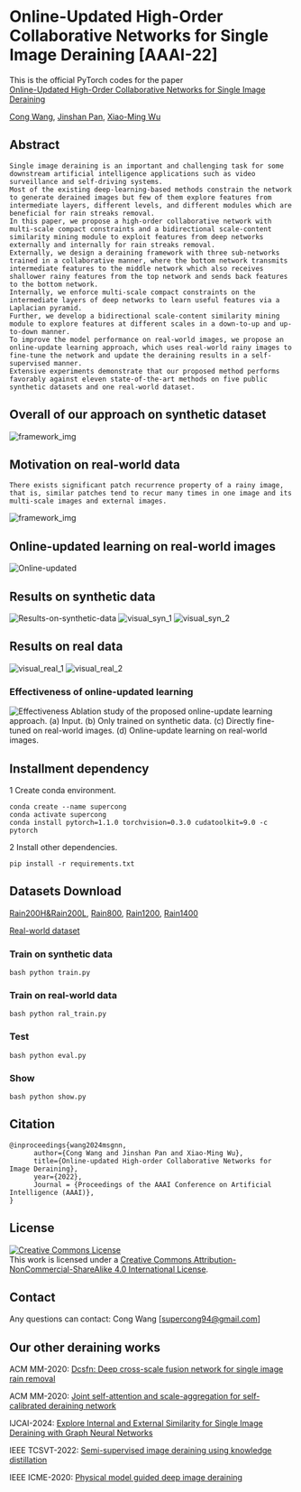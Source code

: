 # Online-Updated High-Order Collaborative Networks for Single Image Deraining [AAAI-22]

This is the official PyTorch codes for the paper  
[Online-Updated High-Order Collaborative Networks for Single Image Deraining](https://ojs.aaai.org/index.php/AAAI/article/view/20140)

[Cong Wang](https://scholar.google.com/citations?user=0DrHHRwAAAAJ&hl=zh-CN), [Jinshan Pan](https://jspan.github.io/), [Xiao-Ming Wu](https://www4.comp.polyu.edu.hk/~csxmwu/)

## Abstract
```
Single image deraining is an important and challenging task for some downstream artificial intelligence applications such as video surveillance and self-driving systems.
Most of the existing deep-learning-based methods constrain the network to generate derained images but few of them explore features from intermediate layers, different levels, and different modules which are beneficial for rain streaks removal.
In this paper, we propose a high-order collaborative network with multi-scale compact constraints and a bidirectional scale-content similarity mining module to exploit features from deep networks externally and internally for rain streaks removal.
Externally, we design a deraining framework with three sub-networks trained in a collaborative manner, where the bottom network transmits intermediate features to the middle network which also receives shallower rainy features from the top network and sends back features to the bottom network.
Internally, we enforce multi-scale compact constraints on the intermediate layers of deep networks to learn useful features via a Laplacian pyramid.
Further, we develop a bidirectional scale-content similarity mining module to explore features at different scales in a down-to-up and up-to-down manner.
To improve the model performance on real-world images, we propose an online-update learning approach, which uses real-world rainy images to fine-tune the network and update the deraining results in a self-supervised manner.
Extensive experiments demonstrate that our proposed method performs favorably against eleven state-of-the-art methods on five public synthetic datasets and one real-world dataset.
```

## Overall of our approach on synthetic dataset

![framework_img](figs/overall.png)


## Motivation on real-world data
```
There exists significant patch recurrence property of a rainy image, that is, similar patches tend to recur many times in one image and its multi-scale images and external images.
```
![framework_img](figs/motivation.png)


## Online-updated learning on real-world images
![Online-updated](figs/online_update.png)

## Results on synthetic data
![Results-on-synthetic-data](figs/table.png)
![visual_syn_1](figs/visual_syn_1.png)
![visual_syn_2](figs/visual_syn_2.png)

## Results on real data
![visual_real_1](figs/visual_real_1.png)
![visual_real_2](figs/visual_real_2.png)

### Effectiveness of online-updated learning
![Effectiveness](figs/results_online.png)
Ablation study of the proposed online-update learning approach. (a) Input. (b) Only trained on synthetic data. (c) Directly fine-tuned on real-world  images. (d) Online-update learning on real-world images.

## Installment dependency

1 Create conda environment.
```
conda create --name supercong
conda activate supercong
conda install pytorch=1.1.0 torchvision=0.3.0 cudatoolkit=9.0 -c pytorch
```
2 Install other dependencies.
```
pip install -r requirements.txt
```

## Datasets Download

[Rain200H\&Rain200L](https://www.icst.pku.edu.cn/struct/Projects/joint_rain_removal.html), [Rain800](https://github.com/hezhangsprinter/ID-CGAN), [Rain1200](https://github.com/hezhangsprinter/DID-MDN), [Rain1400](https://xueyangfu.github.io/projects/cvpr2017.html)

[Real-world dataset](https://drive.google.com/drive/folders/1KfEmQbEtGujk_4j4bmfs5Z9ffN6kwEAZ?usp=sharing)

### Train on synthetic data 

```
bash python train.py
```

### Train on real-world data 

```
bash python ral_train.py
```

### Test

```
bash python eval.py
```

### Show

```
bash python show.py
```


## Citation
```
@inproceedings{wang2024msgnn,
      author={Cong Wang and Jinshan Pan and Xiao-Ming Wu},
      title={Online-updated High-order Collaborative Networks for Image Deraining}, 
      year={2022},
      Journal = {Proceedings of the AAAI Conference on Artificial Intelligence (AAAI)},
}
```

## License

<a rel="license" href="http://creativecommons.org/licenses/by-nc-sa/4.0/"><img alt="Creative Commons License" style="border-width:0" src="https://i.creativecommons.org/l/by-nc-sa/4.0/88x31.png" /></a><br />This work is licensed under a <a rel="license" href="http://creativecommons.org/licenses/by-nc-sa/4.0/">Creative Commons Attribution-NonCommercial-ShareAlike 4.0 International License</a>.

## Contact

Any questions can contact: Cong Wang [supercong94@gmail.com]

## Our other deraining works

ACM MM-2020: [Dcsfn: Deep cross-scale fusion network for single image rain removal](https://github.com/supersupercong/DCSFN)

ACM MM-2020: [Joint self-attention and scale-aggregation for self-calibrated deraining network](https://github.com/Ohraincu/JDNet)

IJCAI-2024: [Explore Internal and External Similarity for Single Image Deraining with Graph Neural Networks](https://github.com/supersupercong/MSGNN)

IEEE TCSVT-2022: [Semi-supervised image deraining using knowledge distillation](https://github.com/cuiyixin555/SSID-KD)

IEEE ICME-2020: [Physical model guided deep image deraining](https://github.com/Ohraincu/PHYSICAL-MODEL-GUIDED-DEEP-IMAGE-DERAINING)


